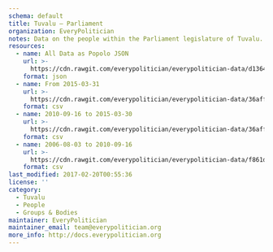 ```yaml
---
schema: default
title: Tuvalu — Parliament
organization: EveryPolitician
notes: Data on the people within the Parliament legislature of Tuvalu.
resources:
  - name: All Data as Popolo JSON
    url: >-
      https://cdn.rawgit.com/everypolitician/everypolitician-data/d1364825aef6d6854fcdf84188b6d24b4e91e557/data/Tuvalu/Parliament/ep-popolo-v1.0.json
    format: json
  - name: From 2015-03-31
    url: >-
      https://cdn.rawgit.com/everypolitician/everypolitician-data/36affb081aa72c71b6894085b5524425e0602044/data/Tuvalu/Parliament/term-11.csv
    format: csv
  - name: 2010-09-16 to 2015-03-30
    url: >-
      https://cdn.rawgit.com/everypolitician/everypolitician-data/36affb081aa72c71b6894085b5524425e0602044/data/Tuvalu/Parliament/term-10.csv
    format: csv
  - name: 2006-08-03 to 2010-09-16
    url: >-
      https://cdn.rawgit.com/everypolitician/everypolitician-data/f861d17781a135488fe0c70311d2a7fe90ca849d/data/Tuvalu/Parliament/term-9.csv
    format: csv
last_modified: 2017-02-20T00:55:36
license: ''
category:
  - Tuvalu
  - People
  - Groups & Bodies
maintainer: EveryPolitician
maintainer_email: team@everypolitician.org
more_info: http://docs.everypolitician.org
---
```


